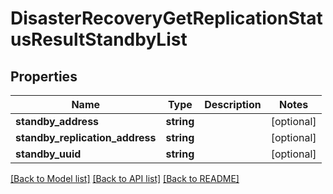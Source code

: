 # DisasterRecoveryGetReplicationStatusResultStandbyList

## Properties
Name | Type | Description | Notes
------------ | ------------- | ------------- | -------------
**standby_address** | **string** |  | [optional] 
**standby_replication_address** | **string** |  | [optional] 
**standby_uuid** | **string** |  | [optional] 

[[Back to Model list]](../README.md#documentation-for-models) [[Back to API list]](../README.md#documentation-for-api-endpoints) [[Back to README]](../README.md)


